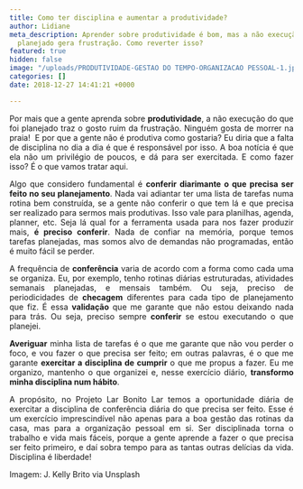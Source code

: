 ```yaml
---
title: Como ter disciplina e aumentar a produtividade?
author: Lidiane
meta_description: Aprender sobre produtividade é bom, mas a não execução do que foi
  planejado gera frustração. Como reverter isso?
featured: true
hidden: false
image: "/uploads/PRODUTIVIDADE-GESTAO DO TEMPO-ORGANIZACAO PESSOAL-1.jpg"
categories: []
date: 2018-12-27 14:41:21 +0000

---
```

<p align="justify">Por mais que a gente aprenda sobre <strong>produtividade</strong>, a não execução do que foi planejado traz o gosto ruim da frustração. Ninguém gosta de morrer na praia!&nbsp; E por que a gente não é produtiva como gostaria? Eu diria que a falta de disciplina no dia a dia é que é responsável por isso. A boa notícia é que ela não um privilégio de poucos, e dá para ser exercitada. E como fazer isso? É o que vamos tratar aqui.</p>

<p align="justify">Algo que considero fundamental é <strong>conferir diarimante o que precisa ser feito no seu planejamento</strong>. Nada vai adiantar ter uma lista de tarefas numa rotina bem construída, se a gente não conferir o que tem lá e que precisa ser realizado para sermos mais produtivas. Isso vale para planilhas, agenda, planner, etc. Seja lá qual for a ferramenta usada para nos fazer produzir mais, <strong>é preciso conferir</strong>. Nada de confiar na memória, porque temos tarefas planejadas, mas somos alvo de demandas não programadas, então é muito fácil se perder.

<p align="justify">A frequência de <strong>conferência</strong> varia de acordo com a forma como cada uma se organiza. Eu, por exemplo, tenho rotinas diárias estruturadas, atividades semanais planejadas, e mensais também. Ou seja, preciso de periodicidades de <strong>checagem</strong> diferentes para cada tipo de planejamento que fiz. É essa <strong>validação</strong> que me garante que não estou deixando nada para trás. Ou seja, preciso sempre <strong>conferir</strong> se estou executando o que planejei.

<p align="justify"><strong>Averiguar</strong> minha lista de tarefas é o que me garante que não vou perder o foco, e vou fazer o que precisa ser feito; em outras palavras, é o que me garante <strong>exercitar a disciplina de cumprir</strong> o que me propus a fazer. Eu me organizo, mantenho o que organizei e, nesse exercício diário, <strong>transformo minha disciplina num hábito</strong>.

<p align="justify">A propósito, no Projeto Lar Bonito Lar temos a oportunidade diária de exercitar a disciplina de conferência diária do que precisa ser feito. Esse é um exercício imprescindível não apenas para a boa gestão das rotinas da casa, mas para a organização pessoal em si. Ser disciplinada torna o trabalho e vida mais fáceis, porque a gente aprende a fazer o que precisa ser feito primeiro, e daí sobra tempo para as tantas outras delícias da vida. Disciplina é liberdade!

<p align="justify">Imagem: J. Kelly Brito via Unsplash</p>